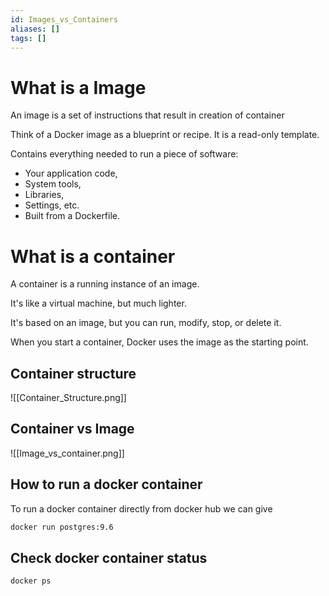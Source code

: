 ```yaml
---
id: Images_vs_Containers
aliases: []
tags: []
---
```



# What is a Image 

An image is a set of instructions that result in creation of container 

Think of a Docker image as a blueprint or recipe. It is a read-only template.

Contains everything needed to run a piece of software:

-   Your application code,
-   System tools,
-   Libraries,
-   Settings, etc.
-   Built from a Dockerfile.

# What is a container 

A container is a running instance of an image.

It's like a virtual machine, but much lighter.

It's based on an image, but you can run, modify, stop, or delete it.

When you start a container, Docker uses the image as the starting point.

## Container structure 

![[Container_Structure.png]]

## Container vs Image 

![[Image_vs_container.png]]

## How to run a docker container 

To run a docker container directly from docker hub we can give 

```bash
docker run postgres:9.6
```

## Check docker container status 

```bash
docker ps
```
